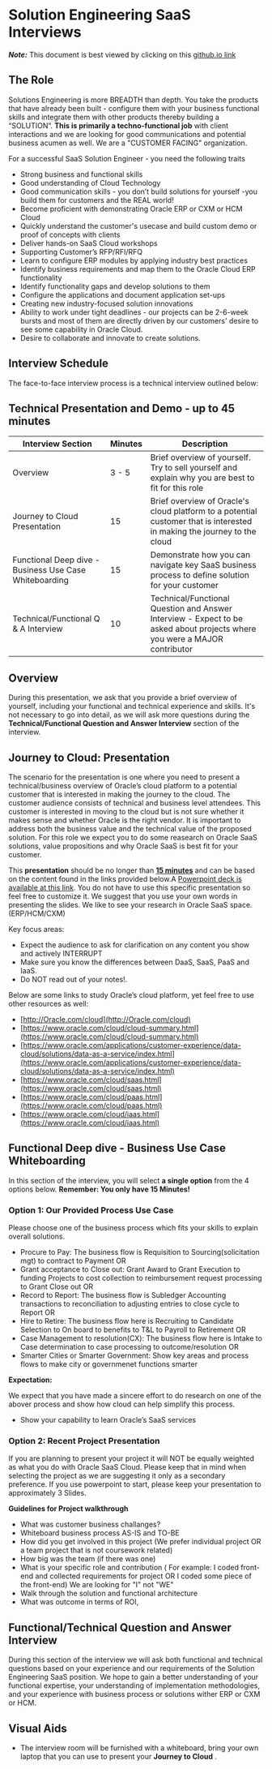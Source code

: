 # Solution Engineering SaaS Interviews

***Note:*** This document is best viewed by clicking on this [github.io link](https://mdesai005.github.io/SE-SaaS/articles/solution-engineering-SaaS/index.html)

## The Role
Solutions Engineering is more BREADTH than depth. You take the products that have already been built - configure them with your business functional skills and integrate them with other products thereby building a “SOLUTION”. **This is primarily a techno-functional job** with client interactions and we are looking for good communications and potential business acumen as well. We are a "CUSTOMER FACING" organization.

For a successful SaaS Solution Engineer - you need the following traits
* Strong business and functional skills
* Good understanding of Cloud Technology
* Good communication skills - you don’t build solutions for yourself -you build them for customers and the REAL world!
* Become proficient with demonstrating Oracle ERP or CXM or HCM Cloud
* Quickly understand the customer's usecase and build custom demo or proof of concepts with clients
* Deliver hands-on SaaS Cloud workshops
* Supporting Customer’s RFP/RFI/RFQ
* Learn to configure ERP modules by applying industry best practices
* Identify business requirements and map them to the Oracle Cloud ERP functionality
* Identify functionality gaps and develop solutions to them
* Configure the applications and document application set-ups
* Creating new industry-focused solution innovations
* Ability to work under tight deadlines - our projects can be 2-6-week bursts and most of them are directly driven by our customers' desire to see some capability in Oracle Cloud.
* Desire to collaborate and innovate to create solutions.

## Interview Schedule

The face-to-face interview process is a technical interview outlined below:

## Technical Presentation and Demo - up to 45 minutes

| Interview Section | Minutes | Description |
| --- | --- | --- |
| Overview | 3 - 5 | Brief overview of yourself. Try to sell yourself and explain why you are best to fit for this role|
| Journey to Cloud Presentation | 15 | Brief overview of Oracle's cloud platform to a potential customer that is interested in making the journey to the cloud |
| Functional Deep dive - Business Use Case Whiteboarding | 15 | Demonstrate how you can navigate key SaaS business process to define solution for your customer |  
| Technical/Functional Q & A Interview | 10 | Technical/Functional Question and Answer Interview - Expect to be asked about projects where you were a MAJOR contributor |

## Overview

During this presentation, we ask that you provide a brief overview of yourself, including your functional and technical experience and skills. It's not necessary to go into detail, as we will ask more questions during the **Technical/Functional Question and Answer Interview** section of the interview.

## Journey to Cloud: Presentation

The scenario for the presentation is one where you need to present a technical/business overview of Oracle’s cloud platform to a potential customer that is interested in making the journey to the cloud. The customer audience consists of technical and business level attendees. This customer is interested in moving to the cloud but is not sure whether it makes sense and whether Oracle is the right vendor.  It is important to address both the business value and the technical value of the proposed solution. For this role we expect you to do some reasearch on Oracle SaaS solutions, value propositions and why Oracle SaaS is best fit for your customer.

This **presentation** should be no longer than <u>**15 minutes**</u> and can be based on the content found in the links provided below.A [Powerpoint deck is available at this link](FY18_Candidate_Cloud_SaaS_Presentation.pptx). You do not have to use this specific presentation so feel free to customize it.  We suggest that you use your own words in presenting the slides. We like to see your research in Oracle SaaS space. (ERP/HCM/CXM)

Key focus areas:
- Expect the audience to ask for clarification on any content you show and actively INTERRUPT
- Make sure you know the differences between DaaS, SaaS, PaaS and IaaS.
- Do NOT read out of your notes!.  

Below are some links to study Oracle’s cloud platform, yet feel free to use other resources as well:

- [http://Oracle.com/cloud](http://Oracle.com/cloud)
- [https://www.oracle.com/cloud/cloud-summary.html](https://www.oracle.com/cloud/cloud-summary.html)
- [https://www.oracle.com/applications/customer-experience/data-cloud/solutions/data-as-a-service/index.html](https://www.oracle.com/applications/customer-experience/data-cloud/solutions/data-as-a-service/index.html)
- [https://www.oracle.com/cloud/saas.html](https://www.oracle.com/cloud/saas.html)
- [https://www.oracle.com/cloud/paas.html](https://www.oracle.com/cloud/paas.html)
- [https://www.oracle.com/cloud/iaas.html](https://www.oracle.com/cloud/iaas.html)


## Functional Deep dive - Business Use Case Whiteboarding

In this section of the interview, you will select **a single option** from the 4 options below. **Remember: You only have 15 Minutes!**

### **Option 1: Our Provided Process Use Case**

Please choose one of the business process which fits your skills to explain overall solutions.

* Procure to Pay:  The business flow is Requisition to Sourcing(solicitation mgt) to contract to Payment OR
* Grant acceptance to Close out:  Grant Award to Grant Execution to funding Projects to cost collection to reimbursement request processing to Grant Close out OR
* Record to Report:  The business flow is Subledger Accounting transactions to reconciliation to adjusting entries to close cycle to Report OR
* Hire to Retire:  The business flow here is Recruiting to Candidate Selection to On board to benefits to T&L to Payroll to Retirement OR
* Case Management to resolution(CX):  The business flow here is Intake to Case determination to case processing to outcome/resolution OR
* Smarter Cities or Smarter Government: Show key areas and process flows to make city or governmenet functions smarter

**Expectation:**

We expect that you have made a sincere effort to do research on one of the abover process and show how cloud can help simplify this process.
- Show your capability to learn Oracle’s SaaS services


### **Option 2: Recent Project Presentation**
If you are planning to present your project it will NOT be equally weighted as what you do with Oracle SaaS Cloud. Please keep that in mind when selecting the project as we are suggesting it only as a secondary preference. If you use powerpoint to start, please keep your presentation to approximately 3 Slides.

**Guidelines for Project walkthrough**
- What was customer business challanges?
- Whiteboard business process AS-IS and TO-BE
- How did you get involved in this project (We prefer individual project OR a team project that is not coursework related)
- How big was the team (if there was one)
- What is your specific role and contribution ( For example: I coded front-end and collected requirements for project OR I coded some piece of the front-end) We are looking for "I" not "WE"
- Walk through the solution and functional architecture
- What was outcome in terms of ROI, 
	

## Functional/Technical Question and Answer Interview

During this section of the interview we will ask both functional and technical questions based on your experience and our requirements of the Solution Engineering SaaS position. We hope to gain a better understanding of your functional expertise, your understanding of implementation methodologies, and your experience with business process or solutions wither ERP or CXM or HCM.

## Visual Aids

- The interview room will be furnished with a whiteboard, bring your own laptop that you can use to present your **Journey to Cloud** .
